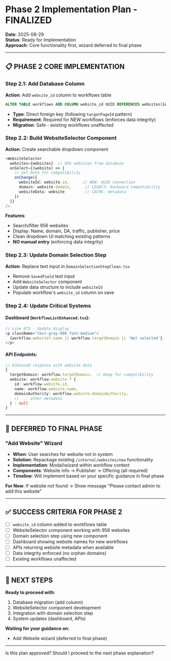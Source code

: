 # Phase 2 Implementation Plan - FINALIZED

**Date**: 2025-08-29  
**Status**: Ready for Implementation  
**Approach**: Core functionality first, wizard deferred to final phase

---

## 📋 PHASE 2 CORE IMPLEMENTATION

### **Step 2.1: Add Database Column**
**Action**: Add `website_id` column to workflows table
```sql
ALTER TABLE workflows ADD COLUMN website_id UUID REFERENCES websites(id);
```
- **Type**: Direct foreign key (following `targetPageId` pattern)
- **Requirement**: Required for NEW workflows (enforces data integrity)
- **Migration**: Safe - existing workflows unaffected

### **Step 2.2: Build WebsiteSelector Component**
**Action**: Create searchable dropdown component
```typescript
<WebsiteSelector
  websites={websites}  // 956 websites from database
  onSelect={(website) => {
    // Set both for compatibility
    onChange({
      websiteId: website.id,      // NEW: UUID connection
      domain: website.domain,      // LEGACY: backward compatibility
      websiteData: website         // CACHE: metadata
    })
  }}
/>
```

**Features**:
- Search/filter 956 websites
- Display: Name, domain, DA, traffic, publisher, price
- Clean dropdown UI matching existing patterns
- **NO manual entry** (enforcing data integrity)

### **Step 2.3: Update Domain Selection Step**
**Action**: Replace text input in `DomainSelectionStepClean.tsx`
- Remove `SavedField` text input
- Add `WebsiteSelector` component
- Update data structure to include `websiteId`
- Populate workflow's `website_id` column on save

### **Step 2.4: Update Critical Systems**

#### **Dashboard** (`WorkflowListEnhanced.tsx`):
```typescript
// Line 673 - Update display
<p className="text-gray-900 font-medium">
  {workflow.website?.name || workflow.targetDomain || 'Not selected'}
</p>
```

#### **API Endpoints**:
```typescript
// Enhanced response with website data
{
  targetDomain: workflow.targetDomain,  // Keep for compatibility
  website: workflow.website ? {
    id: workflow.website.id,
    name: workflow.website.name,
    domainAuthority: workflow.website.domainAuthority,
    // ... other metadata
  } : null
}
```

---

## 🚫 DEFERRED TO FINAL PHASE

### **"Add Website" Wizard**
- **When**: User searches for website not in system
- **Solution**: Repackage existing `/internal/websites/new` functionality
- **Implementation**: Modal/wizard within workflow context
- **Components**: Website info → Publisher → Offering (all required)
- **Timeline**: Will implement based on your specific guidance in final phase

**For Now**: If website not found → Show message "Please contact admin to add this website"

---

## ✅ SUCCESS CRITERIA FOR PHASE 2

- [ ] `website_id` column added to workflows table
- [ ] WebsiteSelector component working with 956 websites
- [ ] Domain selection step using new component
- [ ] Dashboard showing website names for new workflows
- [ ] APIs returning website metadata when available
- [ ] Data integrity enforced (no orphan domains)
- [ ] Existing workflows unaffected

---

## 🎯 NEXT STEPS

**Ready to proceed with**:
1. Database migration (add column)
2. WebsiteSelector component development
3. Integration with domain selection step
4. System updates (dashboard, APIs)

**Waiting for your guidance on**:
- Add Website wizard (deferred to final phase)

---

Is this plan approved? Should I proceed to the next phase explanation?